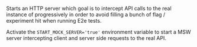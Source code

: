 Starts an HTTP server which goal is to intercept API calls to the real instance of progressively in order to avoid filling a bunch of flag / experiment hit when running E2e tests.

Activate the `START_MOCK_SERVER='true'` environment variable to start a MSW server intercepting client and server side requests to the real API.
